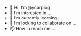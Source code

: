 - 👋 Hi, I’m @ycarpiog
- 👀 I’m interested in ...
- 🌱 I’m currently learning ...
- 💞️ I’m looking to collaborate on ...
- 📫 How to reach me ...

<!---
ycarpiog/ycarpiog is a ✨ special ✨ repository because its `README.md` (this file) appears on your GitHub profile.
You can click the Preview link to take a look at your changes.
--->
